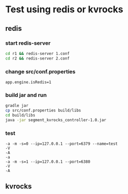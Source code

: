 # Test using redis or kvrocks

## redis

### start redis-server

```bash
cd r1 && redis-server 1.conf
cd r2 && redis-server 2.conf
```

### change src/conf.properties

```
app.engine.isRedis=1
```

### build jar and run

```bash
gradle jar
cp src/conf.properties build/libs
cd build/libs
java -jar segment_kvrocks_controller-1.0.jar
```

### test

```in java shell
-a -m -s=0 --ip=127.0.0.1 --port=6379 --name=test
-V
-A
-a
-a -m -s=1 --ip=127.0.0.1 --port=6380
-V
-A
```

## kvrocks
